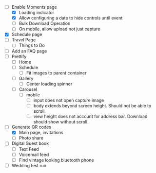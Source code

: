 - [ ] Enable Moments page
  - [x] Loading indicator
  - [x] Allow configuring a date to hide controls until event
  - [ ] Bulk Download Operation
  - [ ] On mobile, allow upload not just capture
- [x] Schedule page
- [ ] Travel Page
  - [ ] Things to Do
- [ ] Add an FAQ page
- [ ] Prettify
  - [ ] Home
  - [ ] Schedule
    - [ ] Fit images to parent container
  - [ ] Gallery
    - [ ] Center loading spinner
  - [ ] Carousel
    - [ ] mobile
      - [ ] input does not open capture image
      - [ ] body extends beyond screen height. Should not be able to scroll.
      - [ ] view height does not account for address bar. Download should show without scroll.
- [ ] Generate QR codes
  - [x] Main page, invitations
  - [ ] Photo share
- [ ] Digital Guest book
  - [ ] Text Feed
  - [ ] Voicemail feed
  - [ ] Find vintage looking bluetooth phone
- [ ] Wedding test run
